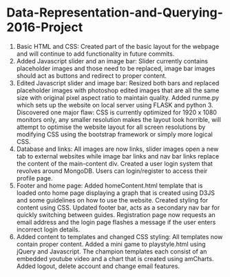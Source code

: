 # Data-Representation-and-Querying-2016-Project

1. Basic HTML and CSS: Created part of the basic layout for the webpage and will continue to add functionality in future commits.
2. Added Javascript slider and an image bar: Slider currently contains placeholder images and those need to be replaced, image bar images should act as buttons and redirect to proper content.
3. Edited Javascript slider and image bar: Resized both bars and replaced placeholder images with photoshop edited images that are all the same size with original pixel aspect ratio to maintain quality. Added runme.py which sets up the website on local server using FLASK and python 3. Discovered one major flaw: CSS is currently optimized for 1920 x 1080 monitors only, any smaller resolution makes the layout look horrible, will attempt to optimise the website layout for all screen resolutions by modifying CSS using the bootstrap framework or simply more logical CSS. 
4. Database and links: All images are now links, slider images open a new tab to external websites while image bar links and nav bar links replace the content of the main-content div. Created a user login system that revolves around MongoDB. Users can login/register to access their profile page. 
5. Footer and home page: Added homeContent.html template that is loaded onto home page displaying a graph that is created using D3JS and some guidelines on how to use the website. Created styling for content using CSS. Updated footer bar, acts as a secondary nav bar for quickly switching between guides. Registration page now requests an email address and the login page flashes a message if the user enters incorrect login details.
6. Added content to templates and changed CSS styling: All templates now contain proper content. Added a mini game to playstyle.html using jQuery and Javascript. The champion templates each consist of an embedded youtube video and a chart that is created using amCharts. Added logout, delete account and change email features.   
